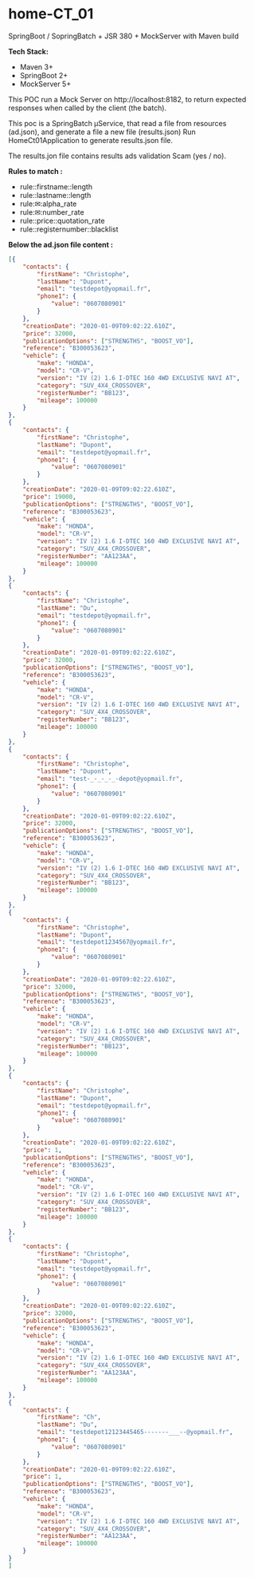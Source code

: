 # home-CT_01

SpringBoot / SopringBatch + JSR 380 + MockServer with Maven build

**Tech Stack:**
* Maven 3+
* SpringBoot 2+
* MockServer 5+


This POC run a Mock Server on http://localhost:8182, to return expected responses when called by the client (the batch).


This poc is a SpringBatch µService, that read a file from resources (ad.json), and generate a file a new file (results.json)
Run HomeCt01Application to generate results.json file.

The results.jon file contains results ads validation Scam (yes / no).

**Rules to match :**

* rule::firstname::length 
* rule::lastname::length 
* rule:✉:alpha_rate
* rule:✉:number_rate
* rule::price::quotation_rate
* rule::registernumber::blacklist






**Below the ad.json file content :** 

```json
[{
	"contacts": {
		"firstName": "Christophe",
		"lastName": "Dupont",
		"email": "testdepot@yopmail.fr",
		"phone1": {
			"value": "0607080901"
		}
	},
	"creationDate": "2020-01-09T09:02:22.610Z",
	"price": 32000,
	"publicationOptions": ["STRENGTHS", "BOOST_VO"],
	"reference": "B300053623",
	"vehicle": {
		"make": "HONDA",
		"model": "CR-V",
		"version": "IV (2) 1.6 I-DTEC 160 4WD EXCLUSIVE NAVI AT",
		"category": "SUV_4X4_CROSSOVER",
		"registerNumber": "BB123",
		"mileage": 100000
	}
},
{
	"contacts": {
		"firstName": "Christophe",
		"lastName": "Dupont",
		"email": "testdepot@yopmail.fr",
		"phone1": {
			"value": "0607080901"
		}
	},
	"creationDate": "2020-01-09T09:02:22.610Z",
	"price": 19000,
	"publicationOptions": ["STRENGTHS", "BOOST_VO"],
	"reference": "B300053623",
	"vehicle": {
		"make": "HONDA",
		"model": "CR-V",
		"version": "IV (2) 1.6 I-DTEC 160 4WD EXCLUSIVE NAVI AT",
		"category": "SUV_4X4_CROSSOVER",
		"registerNumber": "AA123AA",
		"mileage": 100000
	}
},
{
	"contacts": {
		"firstName": "Christophe",
		"lastName": "Du",
		"email": "testdepot@yopmail.fr",
		"phone1": {
			"value": "0607080901"
		}
	},
	"creationDate": "2020-01-09T09:02:22.610Z",
	"price": 32000,
	"publicationOptions": ["STRENGTHS", "BOOST_VO"],
	"reference": "B300053623",
	"vehicle": {
		"make": "HONDA",
		"model": "CR-V",
		"version": "IV (2) 1.6 I-DTEC 160 4WD EXCLUSIVE NAVI AT",
		"category": "SUV_4X4_CROSSOVER",
		"registerNumber": "BB123",
		"mileage": 100000
	}
},
{
	"contacts": {
		"firstName": "Christophe",
		"lastName": "Dupont",
		"email": "test-_-_-_-_-depot@yopmail.fr",
		"phone1": {
			"value": "0607080901"
		}
	},
	"creationDate": "2020-01-09T09:02:22.610Z",
	"price": 32000,
	"publicationOptions": ["STRENGTHS", "BOOST_VO"],
	"reference": "B300053623",
	"vehicle": {
		"make": "HONDA",
		"model": "CR-V",
		"version": "IV (2) 1.6 I-DTEC 160 4WD EXCLUSIVE NAVI AT",
		"category": "SUV_4X4_CROSSOVER",
		"registerNumber": "BB123",
		"mileage": 100000
	}
},
{
	"contacts": {
		"firstName": "Christophe",
		"lastName": "Dupont",
		"email": "testdepot1234567@yopmail.fr",
		"phone1": {
			"value": "0607080901"
		}
	},
	"creationDate": "2020-01-09T09:02:22.610Z",
	"price": 32000,
	"publicationOptions": ["STRENGTHS", "BOOST_VO"],
	"reference": "B300053623",
	"vehicle": {
		"make": "HONDA",
		"model": "CR-V",
		"version": "IV (2) 1.6 I-DTEC 160 4WD EXCLUSIVE NAVI AT",
		"category": "SUV_4X4_CROSSOVER",
		"registerNumber": "BB123",
		"mileage": 100000
	}
},
{
	"contacts": {
		"firstName": "Christophe",
		"lastName": "Dupont",
		"email": "testdepot@yopmail.fr",
		"phone1": {
			"value": "0607080901"
		}
	},
	"creationDate": "2020-01-09T09:02:22.610Z",
	"price": 1,
	"publicationOptions": ["STRENGTHS", "BOOST_VO"],
	"reference": "B300053623",
	"vehicle": {
		"make": "HONDA",
		"model": "CR-V",
		"version": "IV (2) 1.6 I-DTEC 160 4WD EXCLUSIVE NAVI AT",
		"category": "SUV_4X4_CROSSOVER",
		"registerNumber": "BB123",
		"mileage": 100000
	}
},
{
	"contacts": {
		"firstName": "Christophe",
		"lastName": "Dupont",
		"email": "testdepot@yopmail.fr",
		"phone1": {
			"value": "0607080901"
		}
	},
	"creationDate": "2020-01-09T09:02:22.610Z",
	"price": 32000,
	"publicationOptions": ["STRENGTHS", "BOOST_VO"],
	"reference": "B300053623",
	"vehicle": {
		"make": "HONDA",
		"model": "CR-V",
		"version": "IV (2) 1.6 I-DTEC 160 4WD EXCLUSIVE NAVI AT",
		"category": "SUV_4X4_CROSSOVER",
		"registerNumber": "AA123AA",
		"mileage": 100000
	}
},
{
	"contacts": {
		"firstName": "Ch",
		"lastName": "Du",
		"email": "testdepot12123445465-------___--@yopmail.fr",
		"phone1": {
			"value": "0607080901"
		}
	},
	"creationDate": "2020-01-09T09:02:22.610Z",
	"price": 1,
	"publicationOptions": ["STRENGTHS", "BOOST_VO"],
	"reference": "B300053623",
	"vehicle": {
		"make": "HONDA",
		"model": "CR-V",
		"version": "IV (2) 1.6 I-DTEC 160 4WD EXCLUSIVE NAVI AT",
		"category": "SUV_4X4_CROSSOVER",
		"registerNumber": "AA123AA",
		"mileage": 100000
	}
}
]
```




